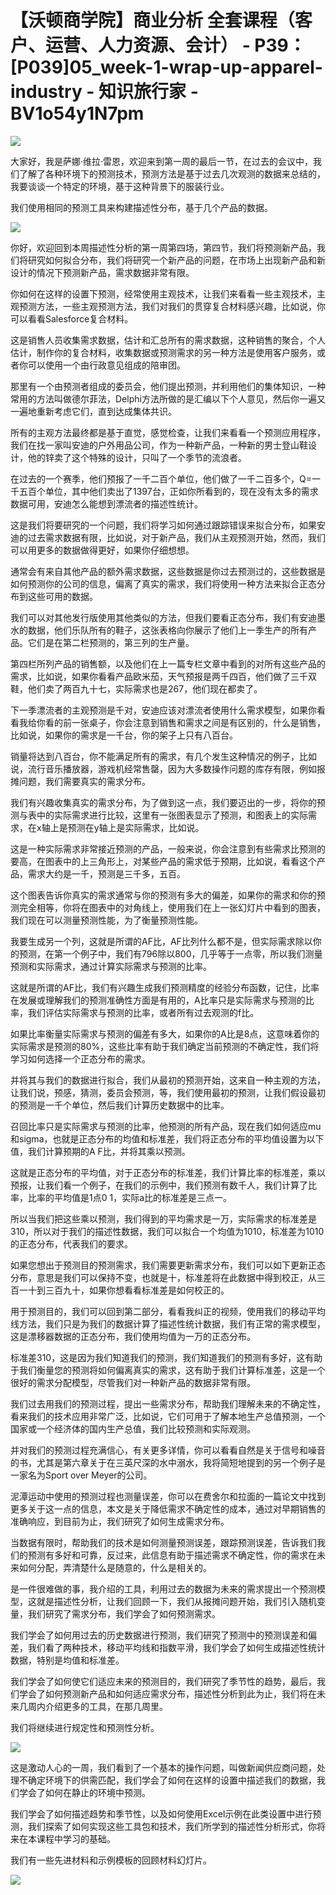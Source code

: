 # 【沃顿商学院】商业分析 全套课程（客户、运营、人力资源、会计） - P39：[P039]05_week-1-wrap-up-apparel-industry - 知识旅行家 - BV1o54y1N7pm

![](img/7783b86c4e9260e78df673f606b5d3ca_0.png)

大家好，我是萨娜·维拉·雷恩，欢迎来到第一周的最后一节，在过去的会议中，我们了解了各种环境下的预测技术，预测方法是基于过去几次观测的数据来总结的，我要谈谈一个特定的环境，基于这种背景下的服装行业。

我们使用相同的预测工具来构建描述性分布，基于几个产品的数据。

![](img/7783b86c4e9260e78df673f606b5d3ca_2.png)

你好，欢迎回到本周描述性分析的第一周第四场，第四节，我们将预测新产品，我们将研究如何拟合分布，我们将研究一个新产品的问题，在市场上出现新产品和新设计的情况下预测新产品，需求数据非常有限。

你如何在这样的设置下预测，经常使用主观技术，让我们来看看一些主观技术，主观预测方法，一些主观预测方法，我们对我们的贯穿复合材料感兴趣，比如说，你可以看看Salesforce复合材料。

这是销售人员收集需求数据，估计和汇总所有的需求数据，这种销售的聚合，个人估计，制作你的复合材料，收集数据或预测需求的另一种方法是使用客户服务，或者你可以使用一个由行政意见组成的陪审团。

那里有一个由预测者组成的委员会，他们提出预测，并利用他们的集体知识，一种常用的方法叫做德尔菲法，Delphi方法所做的是汇编以下个人意见，然后你一遍又一遍地重新考虑它们，直到达成集体共识。

所有的主观方法最终都是基于直觉，感觉检查，让我们来看看一个预测应用程序，我们在找一家叫安迪的户外用品公司，作为一种新产品，一种新的男士登山鞋设计，他的锌卖了这个特殊的设计，只叫了一个季节的流浪者。

在过去的一个赛季，他们预报了一千二百个单位，他们做了一千二百多个，Q=一千五百个单位，其中他们卖出了1397台，正如你所看到的，现在没有太多的需求数据可用，安迪怎么能想到漂流者的描述性统计。

这是我们将要研究的一个问题，我们将学习如何通过跟踪错误来拟合分布，如果安迪的过去需求数据有限，比如说，对于新产品，我们从主观预测开始，然而，我们可以用更多的数据做得更好，如果你仔细想想。

通常会有来自其他产品的额外需求数据，这些数据是你过去预测过的，这些数据是如何预测你的公司的信息，偏离了真实的需求，我们将使用一种方法来拟合正态分布到这些可用的数据。

我们可以对其他发行版使用其他类似的方法，但我们要看正态分布，我们有安迪墨水的数据，他们乐队所有的鞋子，这张表格向你展示了他们上一季生产的所有产品。它们是在第二栏预测的，第三列的生产量。

第四栏所列产品的销售额，以及他们在上一篇专栏文章中看到的对所有这些产品的需求，比如说，如果你看看产品欧米茄，天气预报是两千四百，他们做了三千双鞋，他们卖了两百九十七，实际需求也是267，他们现在都卖了。

下一季漂流者的主观预测是千对，安迪应该对漂流者使用什么需求模型，如果你看看我给你看的前一张桌子，你会注意到销售和需求之间是有区别的，什么是销售，比如说，如果你的需求是一千台，你的架子上只有八百台。

销量将达到八百台，你不能满足所有的需求，有几个发生这种情况的例子，比如说，流行音乐播放器，游戏机经常售罄，因为大多数操作问题的库存有限，例如报摊问题，我们需要真实的需求分布。

我们有兴趣收集真实的需求分布，为了做到这一点，我们要迈出的一步，将你的预测与表中的实际需求进行比较，这里有一张图表显示了预测，和图表上的实际需求，在x轴上是预测在y轴上是实际需求，比如说。

这是一种实际需求非常接近预测的产品，一般来说，你会注意到有些需求比预测的要高，在图表中的上三角形上，对某些产品的需求低于预期，比如说，看看这个产品，需求大约是一千，预测是三千多，五百。

这个图表告诉你真实的需求通常与你的预测有多大的偏差，如果你的需求和你的预测完全相等，你将在图表中的对角线上，使用我们在上一张幻灯片中看到的图表，我们现在可以测量预测性能，为了衡量预测性能。

我要生成另一个列，这就是所谓的AF比，AF比列什么都不是，但实际需求除以你的预测，在第一个例子中，我们有796除以800，几乎等于一点零，所以我们测量预测和实际需求，通过计算实际需求与预测的比率。

这就是所谓的AF比，我们有兴趣生成我们预测精度的经验分布函数，记住，比率在发展或理解我们的预测准确性方面是有用的，A比率只是实际需求与预测的比率，我们评估实际需求与预测的比率，或者所有过去观测的f比。

如果比率衡量实际需求与预测的偏差有多大，如果你的A比是8点，这意味着你的实际需求是预测的80%，这些比率有助于我们确定当前预测的不确定性，我们将学习如何选择一个正态分布的需求。

并将其与我们的数据进行拟合，我们从最初的预测开始，这来自一种主观的方法，让我们说，预感，猜测，委员会预测，等，我们使用最初的预测，让我们假设最初的预测是一千个单位，然后我们计算历史数据中的比率。

召回比率只是实际需求与预测的比率，他预测的所有产品，现在我们如何适应mu和sigma，也就是正态分布的均值和标准差，我们将正态分布的平均值设置为以下值，我们计算预期的A F比，并将其乘以预测。

这就是正态分布的平均值，对于正态分布的标准差，我们计算比率的标准差，乘以预报，让我们看一个例子，在我们的示例中，我们预测有数千人，我们计算了比率，比率的平均值是1点0 1，实际a比的标准差是三点一。

所以当我们把这些乘以预测，我们得到的平均需求是一万，实际需求的标准差是310，所以对于我们的描述性数据，我们可以拟合一个均值为1010，标准差为1010的正态分布，代表我们的要求。

如果您想出于预测目的预测需求，我们需要更新需求分布，我们可以如下更新正态分布，意思是我们可以保持不变，也就是十，标准差将在此数据中得到校正，从三百一十到三百九十，如果你想看看标准差是如何校正的。

用于预测目的，我们可以回到第二部分，看看我纠正的视频，使用我们的移动平均线方法，我们只是为我们的数据计算了描述性统计数据，我们有正常的需求模型，这是漂移器数据的正态分布，我们使用均值为一万的正态分布。

标准差310，这是因为我们知道我们的预测，我们知道我们的预测有多好，这有助于我们衡量您的预测将如何偏离真实的需求，这有助于我们计算标准差，这是一个很好的需求分配模型，尽管我们对一种新产品的数据非常有限。

我们过去用我们的预测过程，提出一些需求分布，帮助我们理解未来的不确定性，看来我们的技术应用非常广泛，比如说，它们可用于了解本地生产总值预测，一个国家或一个经济体的国内生产总值，我们比较预测和实际观测。

并对我们的预测过程充满信心，有关更多详情，你可以看看自然是关于信号和噪音的书，尤其是第六章关于在三英尺深的水中溺水，我将简短地提到的另一个例子是一家名为Sport over Meyer的公司。

泥潭运动中使用的预测过程也测量误差，你可以在费舍尔和拉面的一篇论文中找到更多关于这一点的信息，本文是关于降低需求不确定性的成本，通过对早期销售的准确响应，到目前为止，我们研究了如何生成需求分布。

当数据有限时，帮助我们的技术是如何测量预测误差，跟踪预测误差，告诉我们我们的预测有多好和可靠，反过来，此信息有助于描述需求不确定性，你的需求在未来如何分配，弄清楚什么是随意的，什么是相关的。

是一件很难做的事，我介绍的工具，利用过去的数据为未来的需求提出一个预测模型，这就是描述性分析，让我们回顾一下，我们从报摊问题开始，我们引入随机变量，我们研究了需求分布，我们学会了如何预测需求。

我们学会了如何用过去的历史数据进行预测，我们研究了预测中的预测误差和偏差，我们看了两种技术，移动平均线和指数平滑，我们学会了如何生成描述性统计数据，特别是均值和标准差。

我们学会了如何使它们适应未来的预测目的，我们研究了季节性的趋势，最后，我们学会了如何预测新产品和如何适应需求分布，描述性分析到此为止，我们将在未来几周内介绍更多的工具，在那几周里。

我们将继续进行规定性和预测性分析。

![](img/7783b86c4e9260e78df673f606b5d3ca_4.png)

这是激动人心的一周，我们看到了一个基本的操作问题，叫做新闻供应商问题，处理不确定环境下的供需匹配，我们学会了如何在这样的设置中描述我们的数据，我们学会了如何在静止的环境中预测。

我们学会了如何描述趋势和季节性，以及如何使用Excel示例在此类设置中进行预测，我们探索了如何实现这些工具包和技术，我们所学到的描述性分析形式，你将来在本课程中学习的基础。

我们有一些先进材料和示例模板的回顾材料幻灯片。

![](img/7783b86c4e9260e78df673f606b5d3ca_6.png)
